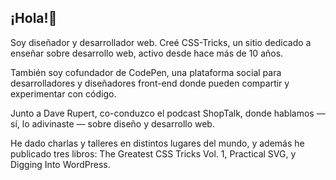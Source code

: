 ## ¡Hola!👋

Soy diseñador y desarrollador web. Creé CSS-Tricks, un sitio dedicado a enseñar sobre desarrollo web, activo desde hace más de 10 años.

También soy cofundador de CodePen, una plataforma social para desarrolladores y diseñadores front-end donde pueden compartir y experimentar con código.

Junto a Dave Rupert, co-conduzco el podcast ShopTalk, donde hablamos — sí, lo adivinaste — sobre diseño y desarrollo web.

He dado charlas y talleres en distintos lugares del mundo, y además he publicado tres libros: The Greatest CSS Tricks Vol. 1, Practical SVG, y Digging Into WordPress.
